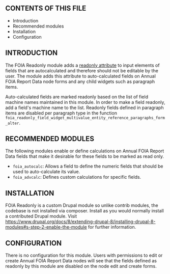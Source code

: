 CONTENTS OF THIS FILE
---------------------

 * Introduction
 * Recommended modules
 * Installation
 * Configuration


INTRODUCTION
------------

The FOIA Readonly module adds a [readonly attribute](https://developer.mozilla.org/en-US/docs/Web/HTML/Attributes/readonly)
to input elements of fields that are autocalculated and therefore should not be
editable by the user.  The module adds this attribute to auto-calculated
fields on Annual FOIA Report Data node forms and any child widgets such as
paragraph items.

Auto-calculated fields are marked readonly based on the list of field machine
names maintained in this module.  In order to make a field readonly, add a
field's machine name to the list.  Readonly fields defined in paragraph items
are disabled per paragraph type in the function
`foia_readonly_field_widget_multivalue_entity_reference_paragraphs_form_alter`.


RECOMMENDED MODULES
-------------------

The following modules enable or define calculations on Annual FOIA Report Data
fields that make it desirable for these fields to be marked as read only.

 * `foia_autocalc`: Allows a field to define the numeric fields that should be
 used to auto-calculate its value.
 * `foia_advcalc`:  Defines custom calculations for specific fields.


INSTALLATION
------------

FOIA Readonly is a custom Drupal module so unlike contrib modules, the codebase
is not installed via composer. Install as you would normally install a
contributed Drupal module. Visit
https://www.drupal.org/docs/8/extending-drupal-8/installing-drupal-8-modules#s-step-2-enable-the-module
for further information.


CONFIGURATION
-------------

There is no configuration for this module.  Users with permissions to edit or
create Annual FOIA Report Data nodes will see that the fields defined as
readonly by this module are disabled on the node edit and create forms.
